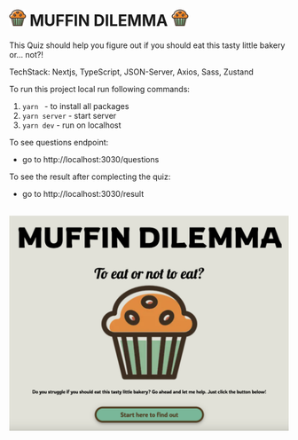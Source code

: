 # <img src="./public/muffin.png" alt="muffin" width="30px"> MUFFIN DILEMMA <img src="./public/muffin.png" alt="muffin" width="30px">

This Quiz should help you figure out if you should eat this tasty little bakery or... not?!

TechStack: Nextjs, TypeScript, JSON-Server, Axios, Sass, Zustand

To run this project local run following commands:

1. `yarn ` - to install all packages
2. `yarn server` - start server
3. `yarn dev` - run on localhost

To see questions endpoint:

- go to http://localhost:3030/questions

To see the result after complecting the quiz:

- go to http://localhost:3030/result

<br>

<img src="./public/desktop-view.png" alt="quiz-desktop-view">
